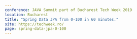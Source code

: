 ```yaml
---
conference: JAVA Summit part of Bucharest Tech Week 2019
location: Bucharest
title: "Spring Data JPA from 0-100 in 60 minutes."
site: https://techweek.ro/
page: spring-data-jpa-0-100
---
```

